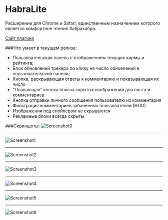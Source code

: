 # HabraLite
Расширение для Chrome и Safari, единственным назначением которого является комфортное чтение Хабрахабра.

<a href="http://lite.glebcha.ru">Сайт плагина</a>

###Что умеет в текущем релизе:

* Пользовательская панель с отображением текущих кармы и рейтинга;
* Блок обновлений трекера по клику на число обновлений в пользовательской панели;
* Кнопка, раскрывающая ответы к комментарию и показывающая их число
* "Плавающая" кнопка показа скрытых изображений для поста и комментариев
* Кнопка отправки личного сообщения пользователю из комментария
* Фильтрация комментариев забаненных пользователей (НЛО)
* Изображения под спойлером не скрываются
* Рекламные блоки всегда скрыты

###Скриншоты:
![Screenshot0](http://lite.glebcha.ru/img/tracker.png "обновления трекера")
* * *
![Screenshot1](http://lite.glebcha.ru/img/userbar.png "юзербар")
* * *
![Screenshot2](http://lite.glebcha.ru/img/pm.png "отправка личного сообщения")
* * *
![Screenshot3](http://lite.glebcha.ru/img/wascomments.png "комментарии - до")
* * *
![Screenshot4](http://lite.glebcha.ru/img/iscomments.png "комментарии - после")
* * *
![Screenshot5](http://lite.glebcha.ru/img/wasimg.png "изображения - до")
* * *
![Screenshot6](http://lite.glebcha.ru/img/isimg.png "изображения - после")

